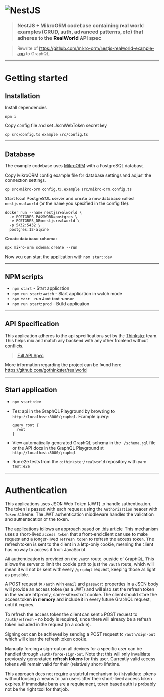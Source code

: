 # ![NestJS](project-logo.png)

> ### NestJS + MikroORM codebase containing real world examples (CRUD, auth, advanced patterns, etc) that adheres to the [RealWorld](https://github.com/gothinkster/realworld-example-apps) API spec.

> Rewrite of https://github.com/mikro-orm/nestjs-realworld-example-app to GraphQL.

---

# Getting started

## Installation

Install dependencies

    npm i

Copy config file and set JsonWebToken secret key

    cp src/config.ts.example src/config.ts

---

## Database

The example codebase uses [MikroORM](https://mikro-orm.io/) with a PostgreSQL database.

Copy MikroORM config example file for database settings and adjust the connection settings.

    cp src/mikro-orm.config.ts.example src/mikro-orm.config.ts

Start local PostgreSQL server and create a new database called `nestjsrealworld` (or the name you specified in the config file).

    docker run --name nestjsrealworld \
      -e POSTGRES_PASSWORD=postgres \
      -e POSTGRES_DB=nestjsrealworld \
      -p 5432:5432 \
      postgres:12-alpine

Create database schema:

    npx mikro-orm schema:create --run

Now you can start the application with `npm start:dev`

---

## NPM scripts

- `npm start` - Start application
- `npm run start:watch` - Start application in watch mode
- `npm test` - run Jest test runner
- `npm run start:prod` - Build application

---

## API Specification

This application adheres to the api specifications set by the [Thinkster](https://github.com/gothinkster) team. This helps mix and match any backend with any other frontend without conflicts.

> [Full API Spec](https://github.com/gothinkster/realworld/tree/master/api)

More information regarding the project can be found here https://github.com/gothinkster/realworld

---

## Start application

- `npm start:dev`
- Test api in the GraphQL Playground by browsing to `http://localhost:8000/graphql`. Example query:

  ```
  query root {
    root
  }
  ```

- View automatically generated GraphQL schema in the `./schema.gql` file or the API docs in the GraphQL Playground at `http://localhost:8000/graphql`
- Run e2e tests from the `gothinkster/realworld` repository with `yarn test:e2e`

---

# Authentication

This applications uses JSON Web Token (JWT) to handle authentication. The token is passed with each request using the `Authorization` header with `Token` scheme. The JWT authentication middleware handles the validation and authentication of the token.

The applications follows an approach based on [this article](https://hasura.io/blog/best-practices-of-using-jwt-with-graphql/). This mechanism uses a short-lived `access token` that a front-end client can use to make request and a longer-lived `refresh token` to refresh the access token. The refresh token is sent to the client in a http-only cookie, meaning the client has no way to access it from JavaScript.

All authentication is provided on the `/auth` route, outside of GraphQL. This allows the server to limit the cookie path to just the `/auth` route, which will mean it will not be sent with every `/graphql` request, keeping those as light as possible.

A POST request to `/auth` with `email` and `password` properties in a JSON body will provide an access token (as a JWT) and will also set the refresh token in the secure http-only, same-site=strict cookie. The client should store the access token __in memory__ and include it in every future GraphQL request, until it expires.

To refresh the access token the client can sent a POST request to `/auth/refresh` - no body is required, since there will already be a refresh token included in the request (in a cookie).

Signing out can be achieved by sending a POST request to `/auth/sign-out` which will clear the refresh token cookie.

Manually forcing a sign-out on all devices for a specific user can be handled through `/auth/force-sign-out`. Note that this will only invalidate previously generatated __refresh tokens__ for this user. Currently valid access tokens will remain valid for their (relatively short) lifetime.

This approach does not require a stateful mechanism to (in)validate tokens without loosing a means to ban users after their short-lived access token expires. If immediate bans are a requirement, token based auth is probably not be the right tool for that job.
